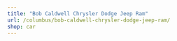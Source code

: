 ```yaml
---
title: "Bob Caldwell Chrysler Dodge Jeep Ram"
url: /columbus/bob-caldwell-chrysler-dodge-jeep-ram/
shop: car
---
```

